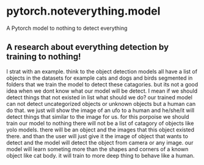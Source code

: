 # pytorch.noteverything.model
A Pytorch model to nothing to detect everything 

## A research about everything detection by training to nothing!

I strat with an example. think to the object detection models
all have a list of objects in the datasets for example cats and dogs and birds segmented in folders that we train the model to detect these catagories. but its not a good idea when we dont know what our model will be detect. I mean if we should detect things that not existed in list what should we do? our trained model can not detect uncategorized objects or unknown objects but a human can do that. we just will show the image of an ufo to a human and he/she/it will detect things that similar to the image for us. for this porpoise we should train our model to nothing there will not be a list of catagory of objects like yolo models. there will be an object and the images that this object existed there. and than the user will just give it the image of object that wants to detect and the model will detect the object from camera or any image.
our model will learn someting more than the shapes and corners of a known object like cat body.
it will train to more deep thing to behave like a human.
